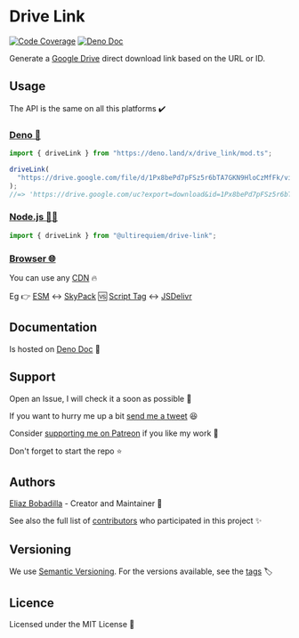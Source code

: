 # Drive Link

[![Code Coverage](https://codecov.io/gh/UltiRequiem/drive_link/branch/main/graph/badge.svg)](https://codecov.io/gh/UltiRequiem/drive_link)
[![Deno Doc](https://doc.deno.land/badge.svg)](https://doc.deno.land/https/deno.land/x/drive_link/mod.ts)

Generate a [Google Drive](https://google.com/drive) direct download link based
on the URL or ID.

## Usage

The API is the same on all this platforms ✔️

### [Deno 🦕](https://deno.land/x/drive-link)

```javascript
import { driveLink } from "https://deno.land/x/drive_link/mod.ts";

driveLink(
  "https://drive.google.com/file/d/1Px8bePd7pFSz5r6bTA7GKN9HloCzMfFk/view?usp=sharing",
);
//=> 'https://drive.google.com/uc?export=download&id=1Px8bePd7pFSz5r6bTA7GKN9HloCzMfFk'
```

### [Node.js 🐢🚀](https://npmjs.com/package/@ultirequiem/drive-link)

```javascript
import { driveLink } from "@ultirequiem/drive-link";
```

### [Browser 🌐](https://developer.mozilla.org/en-US/docs/Glossary/Browser)

You can use any [CDN](https://en.wikipedia.org/wiki/Content_delivery_network) 🔥

Eg 👉
[ESM](https://developer.mozilla.org/en-US/docs/Web/JavaScript/Guide/Modules) ↔️
[SkyPack](https://cdn.skypack.dev/@ultirequiem/drive_link) 🆚
[Script Tag](https://developer.mozilla.org/en-US/docs/Web/HTML/Element/script)
↔️ [JSDelivr](https://cdn.jsdelivr.net/npm/@ultirequiem/drive_link)

## Documentation

Is hosted on
[Deno Doc](https://doc.deno.land/https://deno.land/x/drive_link/mod.ts) 📄

## Support

Open an Issue, I will check it a soon as possible 👀

If you want to hurry me up a bit
[send me a tweet](https://twitter.com/UltiRequiem) 😆

Consider [supporting me on Patreon](https://patreon.com/UltiRequiem) if you like
my work 🙏

Don't forget to start the repo ⭐

## Authors

[Eliaz Bobadilla](https://ultirequiem.com) - Creator and Maintainer 💪

See also the full list of
[contributors](https://github.com/UltiRequiem/drive_link/contributors) who
participated in this project ✨

## Versioning

We use [Semantic Versioning](http://semver.org). For the versions available, see
the [tags](https://github.com/UltiRequiem/drive_link/tags) 🏷️

## Licence

Licensed under the MIT License 📄

